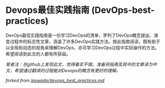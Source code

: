  Devops最佳实践指南
 (DevOps-best-practices)
======
DevOps最佳实践指南是一份学习DevOps的清单，罗列了DevOps概念提出、演变过程中的标志性文章，涵盖了许多DevOps实践方法。按此指南阅读，既有助于以全局和动态的视角来理解DevOps，亦可学习DevOps过程中实际操作的方法。希望阅读到此文的人都有所获益。

_笔者注：在github上发现此文，觉得着实不错。准备将指南及其中的文章译为中文，希望通过翻译的过程能对Devops的概念有更好的理解。_

_forked from [jpswade/devops_best_practices.md](https://gist.github.com/jpswade/4135841363e72ece8086146bd7bb5d91)_
